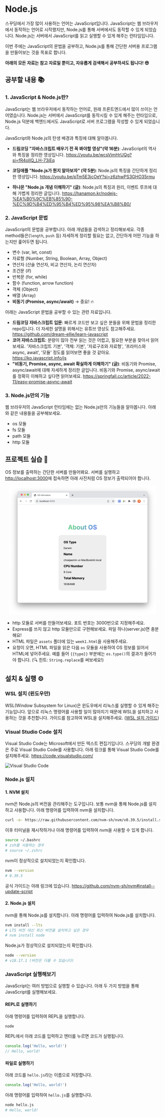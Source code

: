 # Node.js

스꾸딩에서 가장 많이 사용하는 언어는 JavaScript입니다. JavaScript는 웹 브라우저에서 동작하는 언어로 시작했지만, Node.js를 통해 서버에서도 동작할 수 있게 되었습니다. Node.js는 서버에서 JavaScript를 읽고 실행할 수 있게 해주는 런타임입니다.

이번 주에는 JavaScript의 문법을 공부하고, Node.js를 통해 간단한 서버용 프로그램을 만들어보는 것을 목표로 합니다.

**아래의 모든 자료는 참고 자료일 뿐이고, 자유롭게 검색해서 공부하셔도 됩니다! 😎**

## 공부할 내용 📚

### 1. JavaScript & Node.js란?

JavaScript는 웹 브라우저에서 동작하는 언어로, 원래 프론트엔드에서 많이 쓰이는 언어였습니다. Node.js는 서버에서 JavaScript를 동작시킬 수 있게 해주는 런타임으로, Node.js 덕분에 백엔드에서도 JavaScript로 서버 프로그램을 작성할 수 있게 되었습니다.

JavaScript와 Node.js의 탄생 배경과 특징에 대해 알아봅니다.

- **드림코딩 "자바스크립트 배우기 전 꼭 봐야할 영상"(약 16분)**: JavaScript의 역사와 특징을 정리한 영상입니다.
  https://youtu.be/wcsVjmHrUQg?si=fR4oIIQ_LH-73jEq

- **코딩애플 "Node.js가 뭔지 알아보자" (약 5분)**: Node.js의 특징을 간단하게 정리한 영상입니다.
  https://youtu.be/pTm5E3jcOeY?si=z6zhwPS3GHO35rmu

- **하나몬 "Node.js 개념 이해하기" (글)**: Node.js의 특징과 원리, 이벤트 루프에 대해 가볍게 정리한 글입니다.
  https://hanamon.kr/nodejs-%EA%B0%9C%EB%85%90-%EC%9D%B4%ED%95%B4%ED%95%98%EA%B8%B0/

### 2. JavaScript 문법

JavaScript의 문법을 공부합니다. 아래 개념들을 검색하고 정리해보세요. 각종 method들은(`length`, `push` 등) 자세하게 정리할 필요는 없고, 간단하게 어떤 기능을 하는지만 훑어두면 됩니다.

- 변수 (var, let, const)
- 자료형 (Number, String, Boolean, Array, Object)
- 연산자 (산술 연산자, 비교 연산자, 논리 연산자)
- 조건문 (if)
- 반복문 (for, while)
- 함수 (function, arrow function)
- 객체 (Object)
- 배열 (Array)
- **비동기 (Promise, async/await)** → 중요! 🔥

아래는 JavaScript 문법을 공부할 수 있는 관련 자료입니다.

- **드림코딩 자바스크립트 입문**: 빠르게 코드만 보고 싶은 분들을 위해 문법을 정리한 repo입니다. 더 자세한 설명을 위해서는 유튜브 영상도 참고해주세요.
  https://github.com/dream-ellie/learn-javascript
- **코어 자바스크립트**: 분량이 많아 전부 읽는 것은 어렵고, 필요한 부분을 찾아서 읽어보세요. '자바스크립트 기본', '객체: 기본', '자료구조와 자료형', '프라미스와 async, await', '모듈' 정도를 읽어보면 좋을 것 같아요.
  https://ko.javascript.info/js
- **"비동기, Promise, async, await 확실하게 이해하기" (글)**: 비동기와 Promise, async/await에 대해 자세하게 정리한 글입니다. 비동기와 Promise, async/await를 정확히 이해하고 싶다면 읽어보세요.
  https://springfall.cc/article/2022-11/easy-promise-async-await

### 3. Node.js만의 기능

웹 브라우저의 JavaScript 런타임에는 없는 Node.js만의 기능들을 알아봅니다. 아래와 같은 내용들을 공부해보세요.

- os 모듈
- fs 모듈
- path 모듈
- http 모듈

## 프로젝트 실습 🎈

OS 정보를 출력하는 간단한 서버를 만들어봐요. 서버를 실행하고 [http://localhost:3000](http://localhost:3000)에 접속하면 아래 사진처럼 OS 정보가 출력되어야 합니다.

<p align="center">
  <img src="../images/infra_week1_lab.png" width="480">
</p>

- http 모듈로 서버를 만들어보세요. 포트 번호는 3000번으로 지정해주세요.
- Express를 쓰지 않고 http 모듈만으로 구현해보세요. 파일 하나(server.js)면 충분해요!
- HTML 파일은 `assets` 폴더에 있는 `week1.html`을 사용해주세요.
- 요청이 오면, HTML 파일을 읽은 다음 `os` 모듈을 사용하여 OS 정보를 읽어서 HTML에 넣어주세요. 예를 들어 `{{type}}` 부분에는 `os.type()`의 결과가 들어가야 합니다. (🔍 힌트: `String.replace`를 써보세요!)

## 설치 & 실행 ⚙️

### WSL 설치 (윈도우만)

WSL(Window Subsystem for Linux)은 윈도우에서 리눅스를 실행할 수 있게 해주는 기능입니다. 앞으로 리눅스 명령어를 사용할 일이 많아지기 때문에 WSL을 설치하고 사용하는 것을 추천합니다. 가이드를 참고하여 WSL을 설치해주세요. ([WSL 설치 가이드](../reference/Install%20WSL.md))

### Visual Studio Code 설치

Visual Studio Code는 Microsoft에서 만든 텍스트 편집기입니다. 스꾸딩의 개발 환경은 주로 Visual Studio Code를 사용합니다. 아래 링크를 통해 Visual Studio Code를 설치해주세요.
https://code.visualstudio.com/

![Visual Studio Code](https://code.visualstudio.com/assets/docs/languages/typescript/overview.png)

### Node.js 설치

#### 1. NVM 설치

nvm은 Node.js의 버전을 관리해주는 도구입니다. 보통 nvm을 통해 Node.js를 설치하고 사용합니다. 아래 명령어를 입력하여 nvm을 설치합니다.

```bash
curl -o- https://raw.githubusercontent.com/nvm-sh/nvm/v0.39.5/install.sh | bash
```

이후 터미널을 재시작하거나 아래 명령어를 입력하여 nvm을 사용할 수 있게 합니다.

```bash
source ~/.bashrc
# zsh를 사용하는 경우
# source ~/.zshrc
```

nvm이 정상적으로 설치되었는지 확인합니다.

```bash
nvm --version
# 0.39.5
```

공식 가이드는 아래 링크에 있습니다.
https://github.com/nvm-sh/nvm#install--update-script

#### 2. Node.js 설치

nvm을 통해 Node.js를 설치합니다. 아래 명령어를 입력하여 Node.js를 설치합니다.

```bash
nvm install --lts
# LTS 버전 대신 최신 버전을 설치하고 싶은 경우
# nvm install node
```

Node.js가 정상적으로 설치되었는지 확인합니다.

```bash
node --version
# v18.17.1 (버전은 다를 수 있습니다)
```

### JavaScript 실행해보기

JavaScript는 여러 방법으로 실행할 수 있습니다. 아래 두 가지 방법을 통해 JavaScript를 실행해보세요.

#### REPL로 실행하기

아래 명령어를 입력하여 REPL을 실행합니다.

```bash
node
```

REPL에서 아래 코드를 입력하고 엔터를 누르면 코드가 실행됩니다.

```javascript
console.log('Hello, world!')
// Hello, world!
```

#### 파일로 실행하기

아래 코드를 `hello.js`라는 이름으로 저장합니다.

```javascript
console.log('Hello, world!')
```

아래 명령어를 입력하여 `hello.js`를 실행합니다.

```bash
node hello.js
# Hello, world!
```
